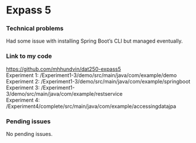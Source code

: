# Expass 5

### Technical problems
Had some issue with installing Spring Boot’s CLI but managed
eventually.

### Link to my code
https://github.com/mhhundvin/dat250-expass5   
Experiment 1: /Experiment1-3/demo/src/main/java/com/example/demo   
Experiment 2: /Experiment1-3/demo/src/main/java/com/example/springboot   
Experiment 3: /Experiment1-3/demo/src/main/java/com/example/restservice   
Experiment 4: /Experiment4/complete/src/main/java/com/example/accessingdatajpa

### Pending issues
No pending issues.